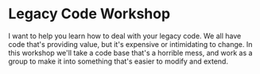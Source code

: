 # Legacy Code Workshop

I want to help you learn how to deal with your legacy code.  We all have code that's providing value, but it's expensive or intimidating to change.  In this workshop we'll take a code base that's a horrible mess, and work as a group to make it into something that's easier to modify and extend.
